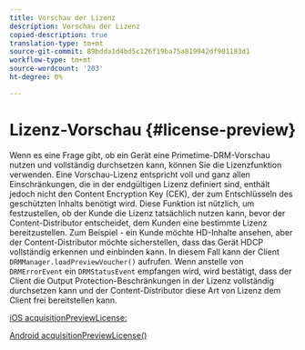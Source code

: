 ```yaml
---
title: Vorschau der Lizenz
description: Vorschau der Lizenz
copied-description: true
translation-type: tm+mt
source-git-commit: 89bdda1d4bd5c126f19ba75a819942df901183d1
workflow-type: tm+mt
source-wordcount: '203'
ht-degree: 0%

---
```



# Lizenz-Vorschau {#license-preview}

Wenn es eine Frage gibt, ob ein Gerät eine Primetime-DRM-Vorschau nutzen und vollständig durchsetzen kann, können Sie die Lizenzfunktion verwenden. Eine Vorschau-Lizenz entspricht voll und ganz allen Einschränkungen, die in der endgültigen Lizenz definiert sind, enthält jedoch nicht den Content Encryption Key (CEK), der zum Entschlüsseln des geschützten Inhalts benötigt wird. Diese Funktion ist nützlich, um festzustellen, ob der Kunde die Lizenz tatsächlich nutzen kann, bevor der Content-Distributor entscheidet, dem Kunden eine bestimmte Lizenz bereitzustellen. Zum Beispiel - ein Kunde möchte HD-Inhalte ansehen, aber der Content-Distributor möchte sicherstellen, dass das Gerät HDCP vollständig erkennen und einbinden kann. In diesem Fall kann der Client `DRMManager.loadPreviewVoucher()` aufrufen. Wenn anstelle von `DRMErrorEvent` ein `DRMStatusEvent` empfangen wird, wird bestätigt, dass der Client die Output Protection-Beschränkungen in der Lizenz vollständig durchsetzen kann und der Content-Distributor diese Art von Lizenz dem Client frei bereitstellen kann.

[iOS acquisitionPreviewLicense:](https://help.adobe.com/en_US/primetime/api/drm-apis/client/ios/interface_d_r_m_manager.html#a3baac603bdd8826624dbe97f9faaba10)

[Android acquisitionPreviewLicense()](https://help.adobe.com/en_US/primetime/api/drm-apis/client/android/com/adobe/ave/drm/DRMManager.html#acquirePreviewLicense(com.adobe.ave.drm.DRMMetadata,%20com.adobe.ave.drm.DRMOperationErrorCallback,%20com.adobe.ave.drm.DRMLicenseAcquiredCallback))
